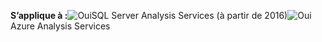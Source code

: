**S’applique à :**![Oui](media/yes.png)SQL Server Analysis Services (à partir de 2016)![Oui](media/yes.png)Azure Analysis Services